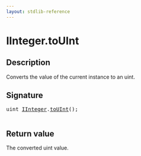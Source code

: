 ```yaml
---
layout: stdlib-reference
---
```


# IInteger\.toUInt

## Description

Converts the value of the current instance to an <span class='code'><span class="code_keyword">uint</span></span>.



## Signature 

<pre>
<span class="code_keyword">uint</span> <a href="../index.html" class="code_type">IInteger</a>.<a href=".html">toUInt</a>();

</pre>

## Return value
The converted <span class='code'><span class="code_keyword">uint</span></span> value.


